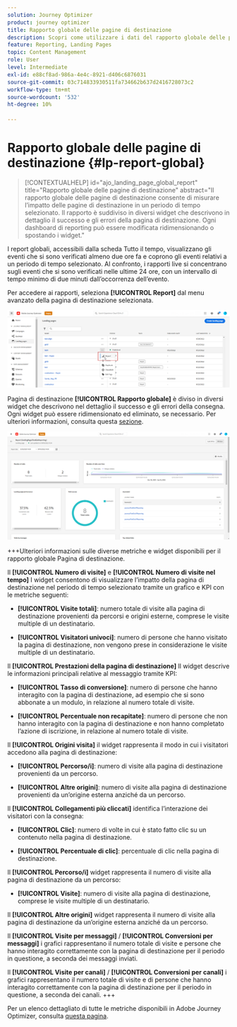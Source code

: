 ```yaml
---
solution: Journey Optimizer
product: journey optimizer
title: Rapporto globale delle pagine di destinazione
description: Scopri come utilizzare i dati del rapporto globale delle pagine di destinazione
feature: Reporting, Landing Pages
topic: Content Management
role: User
level: Intermediate
exl-id: e88cf8ad-986a-4e4c-8921-d406c6876031
source-git-commit: 03c714833930511fa734662b637d2416728073c2
workflow-type: tm+mt
source-wordcount: '532'
ht-degree: 10%

---
```


# Rapporto globale delle pagine di destinazione {#lp-report-global}

>[!CONTEXTUALHELP]
>id="ajo_landing_page_global_report"
>title="Rapporto globale delle pagine di destinazione"
>abstract="Il rapporto globale delle pagine di destinazione consente di misurare l’impatto delle pagine di destinazione in un periodo di tempo selezionato. Il rapporto è suddiviso in diversi widget che descrivono in dettaglio il successo e gli errori della pagina di destinazione. Ogni dashboard di reporting può essere modificata ridimensionando o spostando i widget."

I report globali, accessibili dalla scheda Tutto il tempo, visualizzano gli eventi che si sono verificati almeno due ore fa e coprono gli eventi relativi a un periodo di tempo selezionato. Al confronto, i rapporti live si concentrano sugli eventi che si sono verificati nelle ultime 24 ore, con un intervallo di tempo minimo di due minuti dall’occorrenza dell’evento.

Per accedere ai rapporti, seleziona **[!UICONTROL Report]** dal menu avanzato della pagina di destinazione selezionata.

![](assets/landing_page_report.png)

Pagina di destinazione **[!UICONTROL Rapporto globale]** è diviso in diversi widget che descrivono nel dettaglio il successo e gli errori della consegna. Ogni widget può essere ridimensionato ed eliminato, se necessario. Per ulteriori informazioni, consulta questa [sezione](global-report.md).

![](assets/landing_page_global.png)

+++Ulteriori informazioni sulle diverse metriche e widget disponibili per il rapporto globale Pagina di destinazione.

Il **[!UICONTROL Numero di visite]** e **[!UICONTROL Numero di visite nel tempo]** I widget consentono di visualizzare l’impatto della pagina di destinazione nel periodo di tempo selezionato tramite un grafico e KPI con le metriche seguenti:

* **[!UICONTROL Visite totali]**: numero totale di visite alla pagina di destinazione provenienti da percorsi e origini esterne, comprese le visite multiple di un destinatario.

* **[!UICONTROL Visitatori univoci]**: numero di persone che hanno visitato la pagina di destinazione, non vengono prese in considerazione le visite multiple di un destinatario.

Il **[!UICONTROL Prestazioni della pagina di destinazione]** Il widget descrive le informazioni principali relative al messaggio tramite KPI:

* **[!UICONTROL Tasso di conversione]**: numero di persone che hanno interagito con la pagina di destinazione, ad esempio che si sono abbonate a un modulo, in relazione al numero totale di visite.

* **[!UICONTROL Percentuale non recapitate]**: numero di persone che non hanno interagito con la pagina di destinazione e non hanno completato l’azione di iscrizione, in relazione al numero totale di visite.

Il **[!UICONTROL Origini visita]** il widget rappresenta il modo in cui i visitatori accedono alla pagina di destinazione:

* **[!UICONTROL Percorso/i]**: numero di visite alla pagina di destinazione provenienti da un percorso.

* **[!UICONTROL Altre origini]**: numero di visite alla pagina di destinazione provenienti da un’origine esterna anziché da un percorso.

Il **[!UICONTROL Collegamenti più cliccati]** identifica l’interazione dei visitatori con la consegna:

* **[!UICONTROL Clic]**: numero di volte in cui è stato fatto clic su un contenuto nella pagina di destinazione.

* **[!UICONTROL Percentuale di clic]**: percentuale di clic nella pagina di destinazione.

Il **[!UICONTROL Percorso/i]** widget rappresenta il numero di visite alla pagina di destinazione da un percorso:

* **[!UICONTROL Visite]**: numero di visite alla pagina di destinazione, comprese le visite multiple di un destinatario.

Il **[!UICONTROL Altre origini]** widget rappresenta il numero di visite alla pagina di destinazione da un’origine esterna anziché da un percorso.

Il **[!UICONTROL Visite per messaggi]** / **[!UICONTROL Conversioni per messaggi]** i grafici rappresentano il numero totale di visite e persone che hanno interagito correttamente con la pagina di destinazione per il periodo in questione, a seconda dei messaggi inviati.

Il **[!UICONTROL Visite per canali]** / **[!UICONTROL Conversioni per canali]** i grafici rappresentano il numero totale di visite e di persone che hanno interagito correttamente con la pagina di destinazione per il periodo in questione, a seconda dei canali.
+++

Per un elenco dettagliato di tutte le metriche disponibili in Adobe Journey Optimizer, consulta [questa pagina](global-report.md#list-of-components-global).
